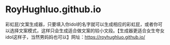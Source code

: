 # RoyHughluo.github.io
彩虹屁/文案生成器，只要填入你idol的名字就可以生成相应的彩虹屁，或者你可以选择文案模式，这样只会生成适合做文案的较小文段。【生成器更适合女生夸女idol这样子，当然男妈妈也可以】网址：https://royhughluo.github.io/
